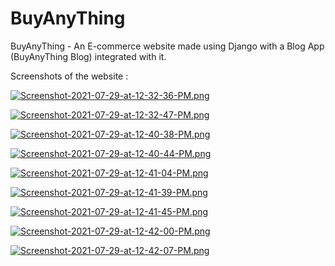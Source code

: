 # BuyAnyThing
BuyAnyThing - An E-commerce website made using Django with a Blog App (BuyAnyThing Blog) integrated with it.

Screenshots of the website :

[![Screenshot-2021-07-29-at-12-32-36-PM.png](https://i.postimg.cc/W10fnWxH/Screenshot-2021-07-29-at-12-32-36-PM.png)](https://postimg.cc/185HRHmG)

[![Screenshot-2021-07-29-at-12-32-47-PM.png](https://i.postimg.cc/rybnL2kH/Screenshot-2021-07-29-at-12-32-47-PM.png)](https://postimg.cc/F1ygjq1b)

[![Screenshot-2021-07-29-at-12-40-38-PM.png](https://i.postimg.cc/rmsJvQYc/Screenshot-2021-07-29-at-12-40-38-PM.png)](https://postimg.cc/9R3Z9thN)

[![Screenshot-2021-07-29-at-12-40-44-PM.png](https://i.postimg.cc/wTLSfjm2/Screenshot-2021-07-29-at-12-40-44-PM.png)](https://postimg.cc/GH379rzT)

[![Screenshot-2021-07-29-at-12-41-04-PM.png](https://i.postimg.cc/xdCp2fcW/Screenshot-2021-07-29-at-12-41-04-PM.png)](https://postimg.cc/bZ790j0T)

[![Screenshot-2021-07-29-at-12-41-39-PM.png](https://i.postimg.cc/9FYLwR96/Screenshot-2021-07-29-at-12-41-39-PM.png)](https://postimg.cc/bsdxKv3g)

[![Screenshot-2021-07-29-at-12-41-45-PM.png](https://i.postimg.cc/25sQKrvd/Screenshot-2021-07-29-at-12-41-45-PM.png)](https://postimg.cc/94Bw43Lz)

[![Screenshot-2021-07-29-at-12-42-00-PM.png](https://i.postimg.cc/tR2119Tr/Screenshot-2021-07-29-at-12-42-00-PM.png)](https://postimg.cc/z3HD6ZTW)

[![Screenshot-2021-07-29-at-12-42-07-PM.png](https://i.postimg.cc/qvdd43TW/Screenshot-2021-07-29-at-12-42-07-PM.png)](https://postimg.cc/D85Ncmmc)
